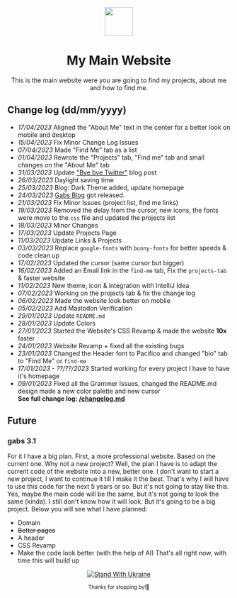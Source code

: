 <div align="center">
  <img src="https://cdn.jsdelivr.net/npm/twemoji@11.3.0/2/svg/1f33f.svg" width="64">
  <h1 align="center"> My Main Website</h1>
  <p align="center">This is the main website were you are going to find my projects, about me and how to find me.</p>
</div>

## Change log (dd/mm/yyyy)
* *17/04/2023* Aligned the "About Me" text in the center for a better look on mobile and desktop
* *15/04/2023* Fix Minor Change Log Issues
* *07/04/2023* Made "Find Me" tab as a list
* *01/04/2023* Rewrote the "Projects" tab, "Find me" tab and small changes on the "About Me" tab
* *31/03/2023* Update ["Bye bye Twitter"](https://gabsedits.github.io/blog/2023/03/24/bye-bye-twitter) blog post
* *26/03/2023* Daylight saving time
* *25/03/2023* Blog: Dark Theme added, update homepage
* *24/03/2023* [Gabs Blog](https://gabsedits.github.io/blog) got released.
* *21/03/2023* Fix Minor Issues (project list, find me links)
* *19/03/2023* Removed the delay from the cursor, new icons, the fonts were move to the `css` file and updated the projects list
* *18/03/2023* Minor Changes
* *17/03/2023* Update Projects Page
* *11/03/2023* Update Links & Projects
* *03/03/2023* Replace `google-fonts` with `bunny-fonts` for better speeds & code clean up
* *17/02/2023* Updated the cursor (same cursor but bigger)
* *16/02/2023* Added an Email link in the `find-me` tab, Fix the `projects-tab` & faster website
* *11/02/2023* New theme, icon & integration with IntelliJ Idea
* *07/02/2023* Working on the projects tab & fix the change log
* *06/02/2023* Made the website look better on mobile
* *05/02/2023* Add Mastodon Verification
* *29/01/2023* Update `README.md`
* *28/01/2023* Update Colors
* *27/01/2023* Started the Website's CSS Revamp & made the website **10x** faster
* *24/01/2023* Website Revamp + fixed all the existing bugs
* *23/01/2023* Changed the Header font to Pacifico and changed "bio" tab to "Find Me" or `find-me`
* *17/01/2023 - ??/??/2023* Started working for every project I have to have it's homepage
* *09/01/2023* Fixed all the Grammer Issues, changed the README.md design made a new color palette and new cursor
<br>**See full change log:  <a href="https://github.com/GabsEdits/gabsedits.github.io/blob/main/changelog.md" target="_blank" rel="noopener">/changelog.md</a>**</br>

## Future
### gabs 3.1
For it I have a big plan. First, a more professional website. Based on the current one. Why not a new project? Well, the plan I have is to adapt the current code of the website into a new, better one. I don't want to start a new project, I want to continue it till I make it the best. That's why I will have to use this code for the next 5 years or so. But it's not going to stay like this. Yes, maybe the main code will be the same, but it's not going to look the same (kinda). I still don't know how it will look. But it's going to be a big project. Below you will see what I have planned:
* Domain
* ~~Better pages~~
* A header
* CSS Revamp
* Make the code look better (with the help of AI)
That's all right now, with time this will build up

<div align="center">

[![Stand With Ukraine](https://raw.githubusercontent.com/vshymanskyy/StandWithUkraine/main/badges/StandWithUkraineFlat.svg)](https://stand-with-ukraine.pp.ua)

  <sup>Thanks for stopping by!👋</sup>
  </div>
